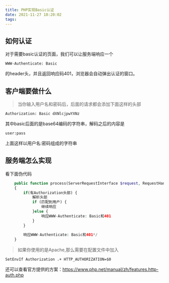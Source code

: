 ```yaml
---
title: PHP实现Basic认证
date: 2021-11-27 18:20:02
tags:
---
```


## 如何认证

对于需要basic认证的页面，我们可以让服务端响应一个
```
WWW-Authenticate: Basic
```
的header头，并且返回响应码401，浏览器会自动弹出认证的窗口。

<!-- more -->

## 客户端要做什么

> 当你输入用户名和密码后，后面的请求都会添加下面这样的头部

```
Authorization: Basic dXNlcjpwYXNz
```

其中basic后面的是base64编码的字符串，解码之后的内容是

```
user:pass
```

上面这样以用户名:密码组成的字符串

## 服务端怎么实现

看下面伪代码

```php
    public function process(ServerRequestInterface $request, RequestHandlerInterface $handler): ResponseInterface
    {
        if(有Authorization头部) {
            解析头部
            if (匹配到用户) {
                继续响应
            }else {
                响应WWW-Authenticate: Basic和401
            }
        }
        
        响应WWW-Authenticate: Basic和401*/
    }
```

> 如果你使用的是Apache,那么需要在配置文件中加入

```
SetEnvIf Authorization .+ HTTP_AUTHORIZATION=$0
```

还可以查看官方提供的方案：https://www.php.net/manual/zh/features.http-auth.php